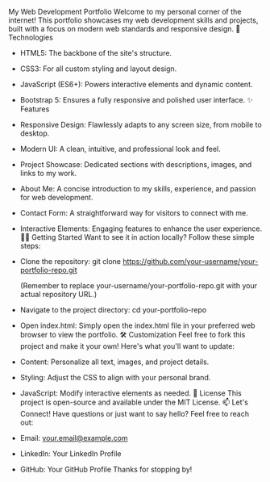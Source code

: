 My Web Development Portfolio
Welcome to my personal corner of the internet! This portfolio showcases my web development skills and projects, built with a focus on modern web standards and responsive design.
🚀 Technologies
 * HTML5: The backbone of the site's structure.
 * CSS3: For all custom styling and layout design.
 * JavaScript (ES6+): Powers interactive elements and dynamic content.
 * Bootstrap 5: Ensures a fully responsive and polished user interface.
✨ Features
 * Responsive Design: Flawlessly adapts to any screen size, from mobile to desktop.
 * Modern UI: A clean, intuitive, and professional look and feel.
 * Project Showcase: Dedicated sections with descriptions, images, and links to my work.
 * About Me: A concise introduction to my skills, experience, and passion for web development.
 * Contact Form: A straightforward way for visitors to connect with me.
 * Interactive Elements: Engaging features to enhance the user experience.
👨‍💻 Getting Started
Want to see it in action locally? Follow these simple steps:
 * Clone the repository:
   git clone https://github.com/your-username/your-portfolio-repo.git

   (Remember to replace your-username/your-portfolio-repo.git with your actual repository URL.)
 * Navigate to the project directory:
   cd your-portfolio-repo

 * Open index.html:
   Simply open the index.html file in your preferred web browser to view the portfolio.
🛠️ Customization
Feel free to fork this project and make it your own! Here's what you'll want to update:
 * Content: Personalize all text, images, and project details.
 * Styling: Adjust the CSS to align with your personal brand.
 * JavaScript: Modify interactive elements as needed.
📄 License
This project is open-source and available under the MIT License.
📫 Let's Connect!
Have questions or just want to say hello? Feel free to reach out:
 * Email: your.email@example.com
 * LinkedIn: Your LinkedIn Profile
 * GitHub: Your GitHub Profile
Thanks for stopping by!
